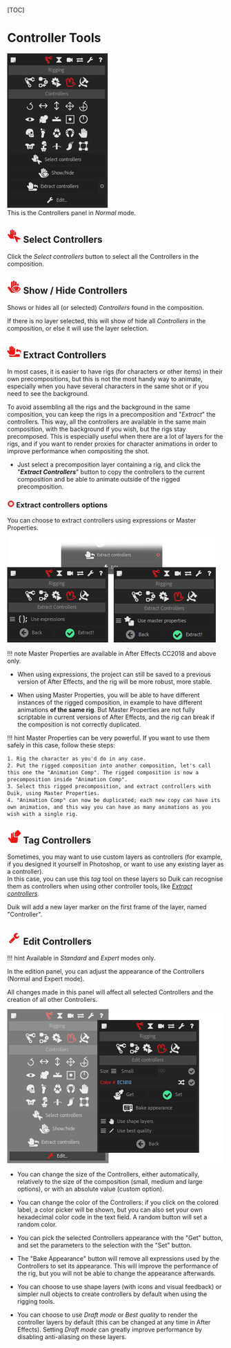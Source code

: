 [TOC]

# Controller Tools

![controllers pannel](img/duik-screenshots/S-Rigging/S-Rigging-Controllers/Controllers-pannel.PNG)  
This is the Controllers panel in *Normal* mode.

## ![select controller icon](img/duik-icons/selectcontroller_r.png) Select Controllers

Click the *Select controllers* button to select all the Controllers in the composition.

## ![show controller icon](img/duik-icons/showhand_r.png) Show / Hide Controllers

Shows or hides all (or selected) *Controllers* found in the composition.

If there is no layer selected, this will show of hide all *Controllers* in the composition, or else it will use the layer selection.

## ![extract controller icon](img/duik-icons/extractcontrollers_r.png) Extract Controllers

In most cases, it is easier to have rigs (for characters or other items) in their own precompositions, but this is not the most handy way to animate, especially when you have several characters in the same shot or if you need to see the background.

To avoid assembling all the rigs and the background in the same composition, you can keep the rigs in a precomposition and "*Extract*" the controllers.
This way, all the controllers are available in the same main composition, with the background if you wish, but the rigs stay precomposed. This is especially useful when there are a lot of layers for the rigs, and if you want to render proxies for character animations in order to improve performance when compositing the shot.

- Just select a precomposition layer containing a rig, and click the "***Extract Controllers***" button to copy the controllers to the current composition and be able to animate outside of the rigged precomposition.

### ![extract controller icon](img/duik-icons/circle-little_r.png) Extract controllers options

You can choose to extract controllers using expressions or Master Properties.

![select controller panel](img/duik-screenshots/S-Rigging/S-Rigging-Controllers/ExtractControllers-options2.png)

!!! note
    Master Properties are available in After Effects CC2018 and above only.

- When using expressions, the project can still be saved to a previous version of After Effects, and the rig will be more robust, more stable.

- When using Master Properties, you will be able to have different instances of the rigged composition, in example to have different animations **of the same rig**. But Master Properties are not fully scriptable in current versions of After Effects, and the rig can break if the composition is not correctly duplicated.

!!! hint
    Master Properties can be very powerful. If you want to use them safely in this case, follow these steps:

    1. Rig the character as you'd do in any case.
    2. Put the rigged composition into another composition, let's call this one the "Animation Comp". The rigged composition is now a precomposition inside "Animation Comp".
    3. Select this rigged precomposition, and extract controllers with Duik, using Master Properties.
    4. "Animation Comp" can now be duplicated; each new copy can have its own animation, and this way you can have as many animations as you wish with a single rig.

## ![edit controller icon](img/duik-icons/taghand_r.png) Tag Controllers

Sometimes, you may want to use custom layers as controllers (for example, if you designed it yourself in Photoshop, or want to use any existing layer as a controller).  
In this case, you can use this _tag_ tool on these layers so Duik can recognise them as controllers when using other controller tools, like [*Extract controllers*](#extract-controllers).

Duik will add a new layer marker on the first frame of the layer, named "Controller".

## ![edit controller icon](img/duik-icons/edit-icon-r.png) Edit Controllers

!!! hint
    Available in _Standard_ and _Expert_ modes only.

In the edition panel, you can adjust the appearance of the Controllers (Normal and Expert mode).

All changes made in this panel will affect all selected Controllers and the creation of all other Controllers.

![edit controller panel](img/duik-screenshots/S-Rigging/S-Rigging-Controllers/EditControllersPanels.png)

- You can change the size of the Controllers, either automatically, relatively to the size of the composition (small, medium and large options), or with an absolute value (custom option).

- You can change the color of the Controllers: if you click on the colored label, a color picker will be shown, but you can also set your own hexadecimal color code in the text field. A random button will set a random color.

- You can pick the selected Controllers appearance with the "Get" button, and set the parameters to the selection with the "Set" button.

- The "Bake Appearance" button will remove all expressions used by the Controllers to set its appearance. This will improve the performance of the rig, but you will not be able to change the appearance afterwards.

- You can choose to use shape layers (with icons and visual feedback) or simpler null objects to create controllers by default when using the rigging tools.

- You can choose to use _Draft mode_ or _Best quality_ to render the controller layers by default (this can be changed at any time in After Effects). Setting _Draft mode_ can greatly improve performance by disabling anti-aliasing on these layers.
